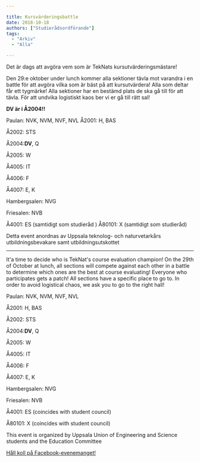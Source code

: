 ```yaml
---

title: Kursvärderingsbattle
date: 2018-10-18
authors: ["Studierådsordförande"]
tags:
  - "Arkiv"
  - "Alla"

---
```


Det är dags att avgöra vem som är TekNats kursutvärderingsmästare!

Den 29:e oktober under lunch kommer alla sektioner tävla mot varandra i en battle för att avgöra vilka som är bäst på att kursutvärdera!
Alla som deltar får ett tygmärke!
Alla sektioner har en bestämd plats de ska gå till för att tävla. För att undvika logistiskt kaos ber vi er gå till rätt sal!

**DV är i Å2004!!**

Paulan: NVK, NVM, NVF, NVL
Å2001: H, BAS

Å2002: STS

Å2004:**DV**, Q

Å2005: W

Å4005: IT

Å4006: F

Å4007: E, K

Hambergsalen: NVG

Friesalen: NVB

Å4001: ES (samtidigt som studieråd
)
Å80101: X (samtidigt som studieråd)


Detta event anordnas av Uppsala teknolog- och naturvetarkårs utbildningsbevakare samt
utbildningsutskottet

----------------------

It'a time to decide who is TekNat's course evaluation champion!
On the 29th of October at lunch, all sections will compete against each other in a battle to determine which ones are the best at course evaluating!
Everyone who participates gets a patch!
All sections have a specific place to go to. In order to avoid logistical chaos, we ask you to go to the right hall!

Paulan: NVK, NVM, NVF, NVL

Å2001: H, BAS

Å2002: STS

Å2004:**DV**, Q

Å2005: W

Å4005: IT

Å4006: F

Å4007: E, K

Hambergsalen: NVG

Friesalen: NVB

Å4001: ES (coincides with student council)

Å80101: X (coincides with student council)


This event is organized by Uppsala Union of Engineering and Science students and the Education Committee
    
[Håll koll på Facebook-evenemanget!](https://www.facebook.com/events/333462027201626/)